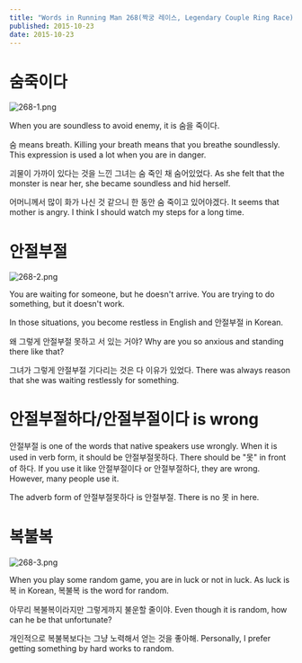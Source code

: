 ```yaml
---
title: "Words in Running Man 268(짝궁 레이스, Legendary Couple Ring Race)"
published: 2015-10-23
date: 2015-10-23
---
```


#  숨죽이다

![268-1.png ](/images/268-1.png )

When you are soundless to avoid enemy, it is 숨을 죽이다.

숨 means breath. Killing your breath means that you breathe soundlessly. This expression is used a lot when you are in danger.

괴물이 가까이 있다는 것을 느낀 그녀는 숨 죽인 채 숨어있었다.
As she felt that the monster is near her, she became soundless and hid herself.

어머니께서 많이 화가 나신 것 같으니 한 동안 숨 죽이고 있어야겠다.
It seems that mother is angry. I think I should watch my steps for a long time.

#  안절부절

![268-2.png ](/images/268-2.png )

You are waiting for someone, but he doesn't arrive.
You are trying to do something, but it doesn't work.

In those situations, you become restless in English and 안절부절 in Korean.

왜 그렇게 안절부절 못하고 서 있는 거야?
Why are you so anxious and standing there like that?

그녀가 그렇게 안절부절 기다리는 것은 다 이유가 있었다.
There was always reason that she was waiting restlessly for something.

#  안절부절하다/안절부절이다 is wrong

안절부절 is one of the words that native speakers use wrongly. When it is used in verb form, it should be 안절부절못하다. There should be "못" in front of 하다. If you use it like 안절부절이다 or 안절부절하다, they are wrong. However, many people use it.

The adverb form of 안절부절못하다 is 안절부절. There is no 못 in here.

#  복불복

![268-3.png ](/images/268-3.png )

When you play some random game, you are in luck or not in luck. As luck is 복 in Korean, 복불복 is the word for random.

아무리 복불복이라지만 그렇게까지 불운할 줄이야.
Even though it is random, how can he be that unfortunate?

개인적으로 복불복보다는 그냥 노력해서 얻는 것을 좋아해.
Personally, I prefer getting something by hard works to random.